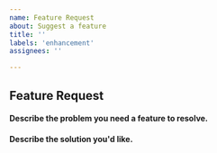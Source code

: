 ```yaml
---
name: Feature Request
about: Suggest a feature
title: ''
labels: 'enhancement'
assignees: ''

---
```


## Feature Request

#### Describe the problem you need a feature to resolve.

<!--
A clear and concise description of what the problem is. Example:

I have an issue when ...
-->

#### Describe the solution you'd like.

<!-- A clear and concise description of what you want to happen. Add any considered drawbacks. -->